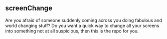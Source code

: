 ## screenChange

Are you afraid of someone suddenly coming across you doing fabulous and world changing stuff? Do you want a quick way to change all your screens into something not at all suspicious, then this is the repo for you.
